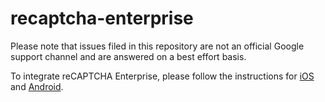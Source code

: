 # recaptcha-enterprise

Please note that issues filed in this repository are not an official Google support channel and are answered on a best effort basis.

To integrate reCAPTCHA Enterprise, please follow the instructions for [iOS](https://cloud.google.com/recaptcha-enterprise/docs/instrument-ios-apps) and [Android](https://cloud.google.com/recaptcha-enterprise/docs/instrument-android-apps).